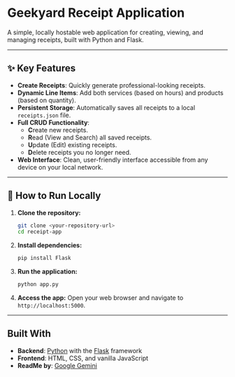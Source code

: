 # Geekyard Receipt Application

A simple, locally hostable web application for creating, viewing, and managing receipts, built with Python and Flask.


---
## ✨ Key Features

* **Create Receipts**: Quickly generate professional-looking receipts.
* **Dynamic Line Items**: Add both services (based on hours) and products (based on quantity).
* **Persistent Storage**: Automatically saves all receipts to a local `receipts.json` file.
* **Full CRUD Functionality**:
    * **C**reate new receipts.
    * **R**ead (View and Search) all saved receipts.
    * **U**pdate (Edit) existing receipts.
    * **D**elete receipts you no longer need.
* **Web Interface**: Clean, user-friendly interface accessible from any device on your local network.

---
## 🚀 How to Run Locally

1.  **Clone the repository:**
    ```bash
    git clone <your-repository-url>
    cd receipt-app
    ```

2.  **Install dependencies:**
    ```bash
    pip install Flask
    ```

3.  **Run the application:**
    ```bash
    python app.py
    ```

4.  **Access the app:**
    Open your web browser and navigate to `http://localhost:5000`.

---
## Built With

* **Backend**: [Python](https://www.python.org/) with the [Flask](https://flask.palletsprojects.com/) framework
* **Frontend**: HTML, CSS, and vanilla JavaScript
* **ReadMe by**: [Google Gemini](https://gemini.google.com/)
